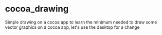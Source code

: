 cocoa_drawing
=============

Simple drawing on a cocoa app to learn the minimum needed to draw some vector graphics on a cocoa app, let's use the desktop for a change
